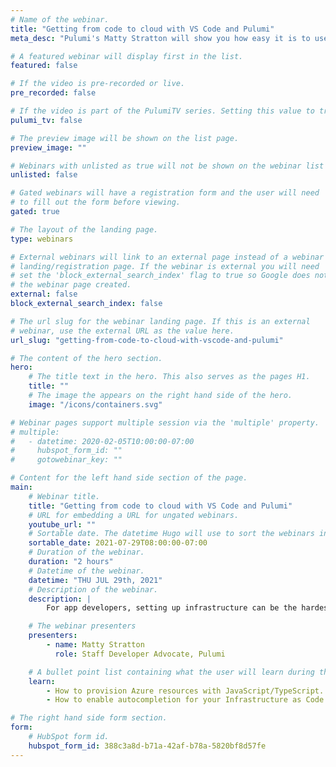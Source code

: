 ```yaml
---
# Name of the webinar.
title: "Getting from code to cloud with VS Code and Pulumi"
meta_desc: "Pulumi's Matty Stratton will show you how easy it is to use Pulumi and VS Code to set up Azure (or any cloud) using JavaScript/TypeScript."

# A featured webinar will display first in the list.
featured: false

# If the video is pre-recorded or live.
pre_recorded: false

# If the video is part of the PulumiTV series. Setting this value to true will list the video in the "PulumiTV" section.
pulumi_tv: false

# The preview image will be shown on the list page.
preview_image: ""

# Webinars with unlisted as true will not be shown on the webinar list
unlisted: false

# Gated webinars will have a registration form and the user will need
# to fill out the form before viewing.
gated: true

# The layout of the landing page.
type: webinars

# External webinars will link to an external page instead of a webinar
# landing/registration page. If the webinar is external you will need
# set the 'block_external_search_index' flag to true so Google does not index
# the webinar page created.
external: false
block_external_search_index: false

# The url slug for the webinar landing page. If this is an external
# webinar, use the external URL as the value here.
url_slug: "getting-from-code-to-cloud-with-vscode-and-pulumi"

# The content of the hero section.
hero:
    # The title text in the hero. This also serves as the pages H1.
    title: ""
    # The image the appears on the right hand side of the hero.
    image: "/icons/containers.svg"

# Webinar pages support multiple session via the 'multiple' property.
# multiple:
#   - datetime: 2020-02-05T10:00:00-07:00
#     hubspot_form_id: ""
#     gotowebinar_key: ""

# Content for the left hand side section of the page.
main:
    # Webinar title.
    title: "Getting from code to cloud with VS Code and Pulumi"
    # URL for embedding a URL for ungated webinars.
    youtube_url: ""
    # Sortable date. The datetime Hugo will use to sort the webinars in date order.
    sortable_date: 2021-07-29T08:00:00-07:00
    # Duration of the webinar.
    duration: "2 hours"
    # Datetime of the webinar.
    datetime: "THU JUL 29th, 2021"
    # Description of the webinar.
    description: |
        For app developers, setting up infrastructure can be the hardest part of getting their app into production. What if you could just configure infrastructure using the same language you’re using to build your app? Pulumi's Matty Stratton will show you how easy it is to use Pulumi and VS Code to set up Azure (or any cloud) using JavaScript/TypeScript.

    # The webinar presenters
    presenters:
        - name: Matty Stratton
          role: Staff Developer Advocate, Pulumi

    # A bullet point list containing what the user will learn during the webinar.
    learn:
        - How to provision Azure resources with JavaScript/TypeScript.
        - How to enable autocompletion for your Infrastructure as Code.

# The right hand side form section.
form:
    # HubSpot form id.
    hubspot_form_id: 388c3a8d-b71a-42af-b78a-5820bf8d57fe
---
```

